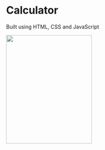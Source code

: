 # Calculator 

Built using HTML, CSS and JavaScript

<img src="https://github.com/Shchuda/Calculator/assets/137898720/c5a3eb81-c0a9-4d81-87ee-5186e19cf867" width="232" height="293" />


